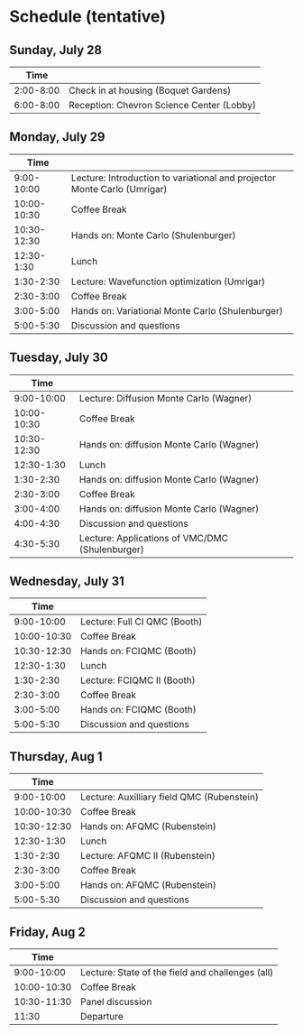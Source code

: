 # Schedule (tentative)
## Sunday, July 28

| Time        |                                                    |
|-------------|----------------------------------------------------------|
| 2:00-8:00  | Check in at housing (Boquet Gardens) |
| 6:00-8:00 | Reception: Chevron Science Center (Lobby)                                             |


## Monday, July 29

| Time        |                                                    |
|-------------|----------------------------------------------------------|
| 9:00-10:00  | Lecture: Introduction to variational and projector Monte Carlo (Umrigar) |
| 10:00-10:30 | Coffee Break                                             |
| 10:30-12:30 | Hands on: Monte Carlo (Shulenburger)                     |
| 12:30-1:30  | Lunch                                                    |
| 1:30-2:30   | Lecture: Wavefunction optimization (Umrigar)               |
| 2:30-3:00   | Coffee Break                                             |
| 3:00-5:00   | Hands on: Variational Monte Carlo (Shulenburger)         |
| 5:00-5:30   | Discussion and questions                                 |

## Tuesday, July 30

| Time        |                                                    |
|-------------|----------------------------------------------------------|
| 9:00-10:00  | Lecture: Diffusion Monte Carlo (Wagner) |
| 10:00-10:30 | Coffee Break                                             |
| 10:30-12:30 | Hands on: diffusion Monte Carlo (Wagner)                     |
| 12:30-1:30  | Lunch   |
| 1:30-2:30   | Hands on: diffusion Monte Carlo (Wagner)         |
| 2:30-3:00   | Coffee Break                                             |
| 3:00-4:00   | Hands on: diffusion Monte Carlo (Wagner)         |
| 4:00-4:30   | Discussion and questions                                 |
| 4:30-5:30   | Lecture: Applications of VMC/DMC (Shulenburger)               |


## Wednesday, July 31

| Time        |                                                    |
|-------------|----------------------------------------------------------|
| 9:00-10:00  | Lecture: Full CI QMC (Booth) |
| 10:00-10:30 | Coffee Break                                             |
| 10:30-12:30 | Hands on: FCIQMC (Booth)                     |
| 12:30-1:30  | Lunch                                                    |
| 1:30-2:30   | Lecture: FCIQMC II (Booth)               |
| 2:30-3:00   | Coffee Break                                             |
| 3:00-5:00   | Hands on: FCIQMC (Booth)         |
| 5:00-5:30   | Discussion and questions                                 |


## Thursday, Aug 1

| Time        |                                                    |
|-------------|----------------------------------------------------------|
| 9:00-10:00  | Lecture: Auxilliary field QMC (Rubenstein) |
| 10:00-10:30 | Coffee Break                                             |
| 10:30-12:30 | Hands on: AFQMC (Rubenstein)                     |
| 12:30-1:30  | Lunch                                                    |
| 1:30-2:30   | Lecture: AFQMC II (Rubenstein)               |
| 2:30-3:00   | Coffee Break                                             |
| 3:00-5:00   | Hands on: AFQMC (Rubenstein)         |
| 5:00-5:30   | Discussion and questions                                 |

## Friday, Aug 2

| Time        |                                                    |
|-------------|----------------------------------------------------------|
| 9:00-10:00  | Lecture: State of the field and challenges (all) |
| 10:00-10:30 | Coffee Break                                             |
| 10:30-11:30 | Panel discussion                     |
| 11:30       | Departure                            |

